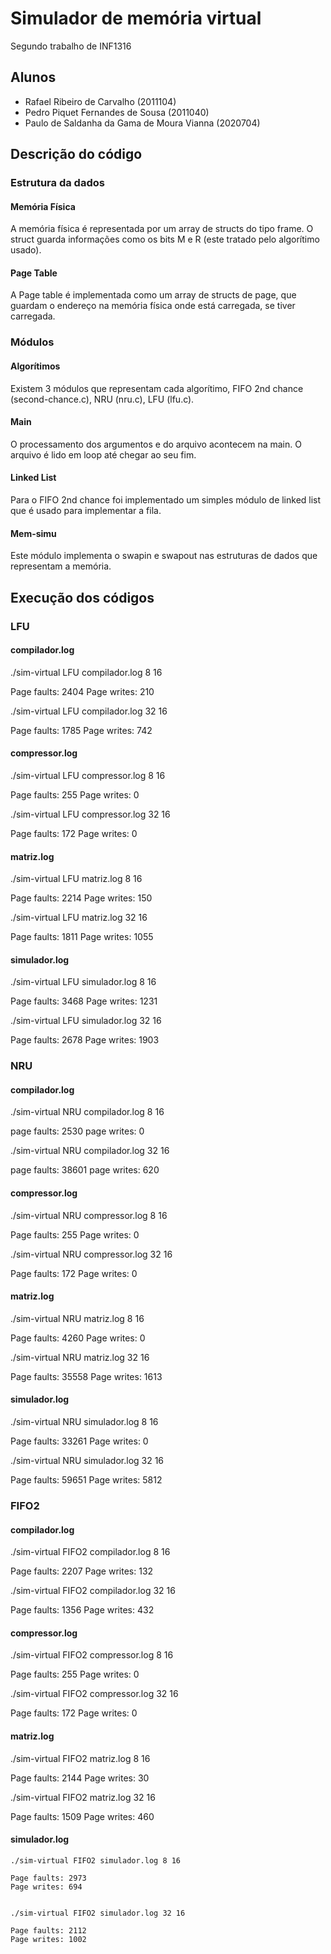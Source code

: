 # Simulador de memória virtual
Segundo trabalho de INF1316

## Alunos

- Rafael Ribeiro de Carvalho (2011104)
- Pedro Piquet Fernandes de Sousa (2011040)
- Paulo de Saldanha da Gama de Moura Vianna (2020704)

## Descrição do código

### Estrutura da dados
#### Memória Física
A memória física é representada por um array de structs do tipo frame. O struct guarda informações como os bits M e R (este tratado pelo algorítimo usado).

#### Page Table
A Page table é implementada como um array de structs de page, que guardam o endereço na memória física onde está carregada, se tiver carregada.

### Módulos

#### Algorítimos
Existem 3 módulos que representam cada algorítimo, FIFO 2nd chance (second-chance.c), NRU (nru.c), LFU (lfu.c).

#### Main
O processamento dos argumentos e do arquivo acontecem na main. O arquivo é lido em loop até chegar ao seu fim.

#### Linked List
Para o FIFO 2nd chance foi implementado um simples módulo de linked list que é usado para implementar a fila.

#### Mem-simu
Este módulo implementa o swapin e swapout nas estruturas de dados que representam a memória.

## Execução dos códigos

### LFU

#### compilador.log

./sim-virtual LFU compilador.log 8 16

Page faults: 2404
Page writes: 210

./sim-virtual LFU compilador.log 32 16

Page faults: 1785
Page writes: 742

#### compressor.log

./sim-virtual LFU compressor.log 8 16

Page faults: 255
Page writes: 0

./sim-virtual LFU compressor.log 32 16

Page faults: 172
Page writes: 0


#### matriz.log

./sim-virtual LFU matriz.log 8 16

Page faults: 2214
Page writes: 150

./sim-virtual LFU matriz.log 32 16

Page faults: 1811
Page writes: 1055


#### simulador.log

./sim-virtual LFU simulador.log 8 16

Page faults: 3468
Page writes: 1231


./sim-virtual LFU simulador.log 32 16

Page faults: 2678
Page writes: 1903




### NRU


#### compilador.log

./sim-virtual NRU compilador.log 8 16

page faults: 2530
page writes: 0


./sim-virtual NRU compilador.log 32 16

page faults: 38601
page writes: 620


#### compressor.log

./sim-virtual NRU compressor.log 8 16

Page faults: 255
Page writes: 0


./sim-virtual NRU compressor.log 32 16

Page faults: 172
Page writes: 0


#### matriz.log

./sim-virtual NRU matriz.log 8 16

Page faults: 4260
Page writes: 0


./sim-virtual NRU matriz.log 32 16

Page faults: 35558
Page writes: 1613


#### simulador.log

./sim-virtual NRU simulador.log 8 16

Page faults: 33261
Page writes: 0


./sim-virtual NRU simulador.log 32 16

Page faults: 59651
Page writes: 5812




### FIFO2


#### compilador.log

./sim-virtual FIFO2 compilador.log 8 16

Page faults: 2207
Page writes: 132


./sim-virtual FIFO2 compilador.log 32 16

Page faults: 1356
Page writes: 432


#### compressor.log

./sim-virtual FIFO2 compressor.log 8 16

Page faults: 255
Page writes: 0


./sim-virtual FIFO2 compressor.log 32 16

Page faults: 172
Page writes: 0


#### matriz.log

./sim-virtual FIFO2 matriz.log 8 16

Page faults: 2144
Page writes: 30


./sim-virtual FIFO2 matriz.log 32 16

Page faults: 1509
Page writes: 460


#### simulador.log

```
./sim-virtual FIFO2 simulador.log 8 16

Page faults: 2973
Page writes: 694


./sim-virtual FIFO2 simulador.log 32 16

Page faults: 2112
Page writes: 1002
```

